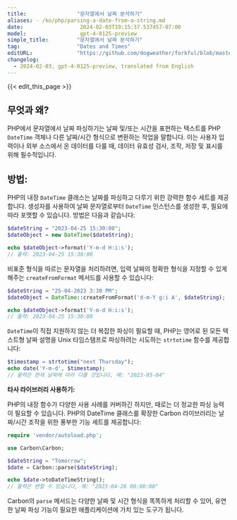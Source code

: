 ```yaml
---
title:                "문자열에서 날짜 분석하기"
aliases: - /ko/php/parsing-a-date-from-a-string.md
date:                  2024-02-03T19:15:37.537457-07:00
model:                 gpt-4-0125-preview
simple_title:         "문자열에서 날짜 분석하기"
tag:                  "Dates and Times"
editURL:              "https://github.com/dogweather/forkful/blob/master/content/ko/php/parsing-a-date-from-a-string.md"
changelog:
  - 2024-02-03, gpt-4-0125-preview, translated from English
---
```


{{< edit_this_page >}}

## 무엇과 왜?

PHP에서 문자열에서 날짜 파싱하기는 날짜 및/또는 시간을 표현하는 텍스트를 PHP `DateTime` 객체나 다른 날짜/시간 형식으로 변환하는 작업을 말합니다. 이는 사용자 입력이나 외부 소스에서 온 데이터를 다룰 때, 데이터 유효성 검사, 조작, 저장 및 표시를 위해 필수적입니다.

## 방법:

PHP의 내장 `DateTime` 클래스는 날짜를 파싱하고 다루기 위한 강력한 함수 세트를 제공합니다. 생성자를 사용하여 날짜 문자열로부터 `DateTime` 인스턴스를 생성한 후, 필요에 따라 포맷할 수 있습니다. 방법은 다음과 같습니다:

```php
$dateString = "2023-04-25 15:30:00";
$dateObject = new DateTime($dateString);

echo $dateObject->format('Y-m-d H:i:s');
// 출력: 2023-04-25 15:30:00
```

비표준 형식을 따르는 문자열을 처리하려면, 입력 날짜의 정확한 형식을 지정할 수 있게 해주는 `createFromFormat` 메서드를 사용할 수 있습니다:

```php
$dateString = "25-04-2023 3:30 PM";
$dateObject = DateTime::createFromFormat('d-m-Y g:i A', $dateString);

echo $dateObject->format('Y-m-d H:i:s');
// 출력: 2023-04-25 15:30:00
```

`DateTime`이 직접 지원하지 않는 더 복잡한 파싱이 필요할 때, PHP는 영어로 된 모든 텍스트형 날짜 설명을 Unix 타임스탬프로 파싱하려는 시도하는 `strtotime` 함수를 제공합니다:

```php
$timestamp = strtotime("next Thursday");
echo date('Y-m-d', $timestamp);
// 출력은 현재 날짜에 따라 다를 것입니다, 예: "2023-05-04"
```

**타사 라이브러리 사용하기:**

PHP의 내장 함수가 다양한 사용 사례를 커버하긴 하지만, 때로는 더 정교한 파싱 능력이 필요할 수 있습니다. PHP의 DateTime 클래스를 확장한 Carbon 라이브러리는 날짜/시간 조작을 위한 풍부한 기능 세트를 제공합니다:

```php
require 'vendor/autoload.php';

use Carbon\Carbon;

$dateString = "Tomorrow";
$date = Carbon::parse($dateString);

echo $date->toDateTimeString();
// 출력은 변할 수 있습니다, 예: "2023-04-26 00:00:00"
```

Carbon의 `parse` 메서드는 다양한 날짜 및 시간 형식을 똑똑하게 처리할 수 있어, 유연한 날짜 파싱 기능이 필요한 애플리케이션에 가치 있는 도구가 됩니다.

